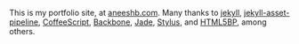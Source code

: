 This is my portfolio site, at [aneeshb.com](http://aneeshb.com/). Many thanks to
[jekyll](https://github.com/mojombo/jekyll),
[jekyll-asset-pipeline](https://github.com/matthodan/jekyll-asset-pipeline),
[CoffeeScript](https://github.com/jashkenas/coffee-script),
[Backbone](https://github.com/documentcloud/backbone),
[Jade](https://github.com/visionmedia/jade),
[Stylus](https://github.com/learnboost/stylus), and
[HTML5BP](https://github.com/h5bp/html5-boilerplate), among others.
